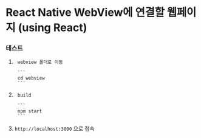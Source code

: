 # React Native WebView에 연결할 웹페이지 (using React)

### 테스트

1.      webview 폴더로 이동

        ```
        cd webview
        ```
2.      build

        ```
        npm start
        ```
3.  `http://localhost:3000` 으로 접속
